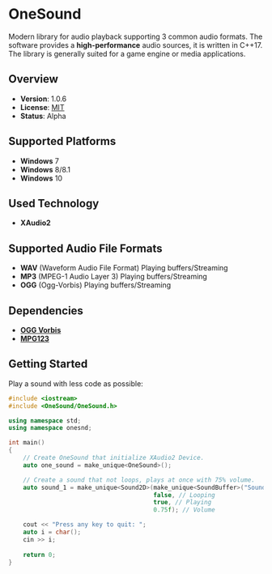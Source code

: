 OneSound
==========
Modern library for audio playback supporting 3 common audio formats. The software provides a **high-performance** audio sources, it is written in C++17. The library is generally suited for a game engine or media applications.

Overview
--------

- **Version**: 1.0.6
- **License**: [MIT](https://github.com/wcavell/OneSound/blob/master/LICENSE)
- **Status**: Alpha

Supported Platforms
-------------------
- **Windows** 7
- **Windows** 8/8.1
- **Windows** 10

Used Technology
---------------
- **XAudio2**

Supported Audio File Formats
----------------------
- **WAV** (Waveform Audio File Format) Playing buffers/Streaming
- **MP3** (MPEG-1 Audio Layer 3) Playing buffers/Streaming
- **OGG** (Ogg-Vorbis) Playing buffers/Streaming

Dependencies
---------------
- [**OGG Vorbis**](https://github.com/xiph/vorbis)
- [**MPG123**](https://github.com/georgi/mpg123)

Getting Started
---------------

Play a sound with less code as possible:

```cpp
#include <iostream>
#include <OneSound/OneSound.h>

using namespace std;
using namespace onesnd;

int main()
{ 
    // Create OneSound that initialize XAudio2 Device.
    auto one_sound = make_unique<OneSound>();

    // Create a sound that not loops, plays at once with 75% volume.
    auto sound_1 = make_unique<Sound2D>(make_unique<SoundBuffer>("Sound\\shot.wav"),
                                        false, // Looping
                                        true, // Playing
                                        0.75f); // Volume

    cout << "Press any key to quit: ";
    auto i = char();
    cin >> i;
    
    return 0;
}
```
